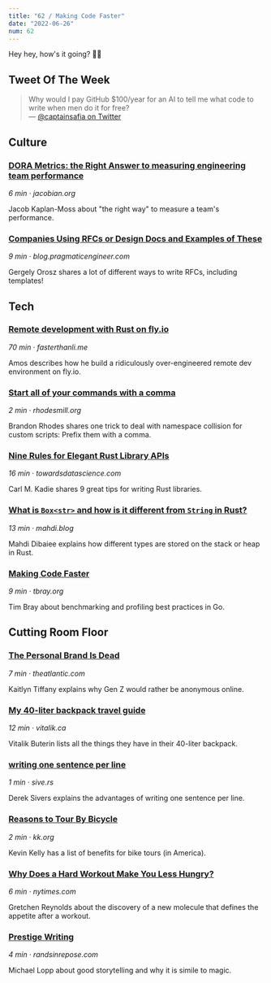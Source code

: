 ```yaml
---
title: "62 / Making Code Faster"
date: "2022-06-26"
num: 62
---
```


Hey hey, how's it going? ✌🏻

## Tweet Of The Week

> Why would I pay GitHub $100/year for an AI to tell me what code to write when men do it for free?  
> — [@captainsafia on Twitter](https://twitter.com/captainsafia/status/1539350831723520000)

## Culture

### [DORA Metrics: the Right Answer to measuring engineering team performance](https://jacobian.org/2022/jun/17/dora-metrics/)

_6 min · jacobian.org_

Jacob Kaplan-Moss about "the right way" to measure a team's performance.

### [Companies Using RFCs or Design Docs and Examples of These](https://blog.pragmaticengineer.com/rfcs-and-design-docs/)

_9 min · blog.pragmaticengineer.com_

Gergely Orosz shares a lot of different ways to write RFCs, including templates!

## Tech

### [Remote development with Rust on fly.io](https://fasterthanli.me/articles/remote-development-with-rust-on-fly-io#enter-fly-io-machines)

_70 min · fasterthanli.me_

Amos describes how he build a ridiculously over-engineered remote dev environment on fly.io.

### [Start all of your commands with a comma](https://rhodesmill.org/brandon/2009/commands-with-comma/)

_2 min · rhodesmill.org_

Brandon Rhodes shares one trick to deal with namespace collision for custom scripts: Prefix them with a comma.

### [Nine Rules for Elegant Rust Library APIs](https://towardsdatascience.com/nine-rules-for-elegant-rust-library-apis-9b986a465247)

_16 min · towardsdatascience.com_

Carl M. Kadie shares 9 great tips for writing Rust libraries.

### [What is `Box<str>` and how is it different from `String` in Rust?](https://mahdi.blog/rust-box-str-vs-string/)

_13 min · mahdi.blog_

Mahdi Dibaiee explains how different types are stored on the stack or heap in Rust.

### [Making Code Faster](https://www.tbray.org/ongoing/When/202x/2022/06/10/Quamina-Optimizing)

_9 min · tbray.org_

Tim Bray about benchmarking and profiling best practices in Go.

## Cutting Room Floor

### [The Personal Brand Is Dead](https://www.theatlantic.com/technology/archive/2022/06/gen-z-internet-anonymity-instagram-tumblr/661316/)

_7 min · theatlantic.com_

Kaitlyn Tiffany explains why Gen Z would rather be anonymous online.

### [My 40-liter backpack travel guide](https://vitalik.ca/general/2022/06/20/backpack.html)

_12 min · vitalik.ca_

Vitalik Buterin lists all the things they have in their 40-liter backpack.

### [writing one sentence per line](https://sive.rs/1s)

_1 min · sive.rs_

Derek Sivers explains the advantages of writing one sentence per line.

### [Reasons to Tour By Bicycle](https://kk.org/thetechnium/reasons-to-tour-by-bicycle/)

_2 min · kk.org_

Kevin Kelly has a list of benefits for bike tours (in America).

### [Why Does a Hard Workout Make You Less Hungry?](https://www.nytimes.com/2022/06/15/well/move/exercise-appetite.html)

_6 min · nytimes.com_

Gretchen Reynolds about the discovery of a new molecule that defines the appetite after a workout.

### [Prestige Writing](https://randsinrepose.com/archives/prestige-writing/)

_4 min · randsinrepose.com_

Michael Lopp about good storytelling and why it is simile to magic.
